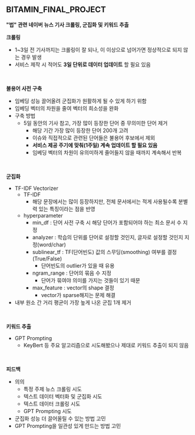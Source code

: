 ## BITAMIN_FINAL_PROJECT
**"법" 관련 네이버 뉴스 기사 크롤링, 군집화 및 키워드 추출**


**크롤링**
- 1~3일 전 기사까지는 크롤링이 잘 되나, 이 이상으로 넘어가면 정상적으로 되지 않는 경우 발생
- 서비스 제작 시 적어도 **3일 단위로 데이터 업데이트** 할 필요 있음

<br>

**불용어 사전 구축**
- 임베딩 성능 끌어올려 군집화가 원활하게 될 수 있게 하기 위함
- 임베딩 벡터의 차원을 줄여 벡터의 희소성을 완화
- 구축 방법
    - 5일 동안의 기사 참고, 가장 많이 등장한 단어 중 무의미한 단어 제거
        - 해당 기간 가장 많이 등장한 단어 200개 고려
        - 이슈와 직접적으로 관련된 단어들은 불용어 후보에서 제외
        - **서비스 제공 주기에 맞춰(1주일) 계속 업데이트 할 필요 있음**
        - 임베딩 벡터의 차원이 유의미하게 줄어들지 않을 때까지 계속해서 반복
<br>

**군집화**
- TF-IDF Vectorizer 
    - TF-IDF
        - 해당 문장에서는 많이 등장하지만, 전체 문서에서는 적게 사용될수록 분별력 있는 특징이라는 점을 반영
    - hyperparameter
        - min_df : 단어 사전 구축 시 해당 단어가 포함되어야 하는 최소 문서 수 지정
        - analyzer : 학습의 단위를 단어로 설정할 것인지, 글자로 설정할 것인지 지정(word/char)
        - sublinear_tf : TF(단어빈도) 값의 스무딩(smoothing) 여부를 결정(True/False)
            - 단어빈도의 outlier가 있을 때 유용
        - ngram_range : 단어의 묶음 수 지정
            - 단어가 묶여야 의미를 가지는 것들이 있기 때문
        - max_feature : vector의 shape 결정
            - vector가 sparse해지는 문제 해결
- 내부 원소 간 거리 평균이 가장 높게 나온 군집 1개 제거

<br>

**키워드 추출**
- GPT Prompting
    - KeyBert 등 주요 알고리즘으로 시도해봤으나 제대로 키워드 추출이 되지 않음

<br>

**피드백**
- 의의
    - 특정 주제 뉴스 크롤링 시도
    - 텍스트 데이터 벡터화 및 군집화 시도
    - 텍스트 데이터 크롤링 시도
    - GPT Prompting 시도
- 군집화 성능 더 끌어올릴 수 있는 방법 고민
- GPT Prompting을 일관성 있게 만드는 방법 고민
